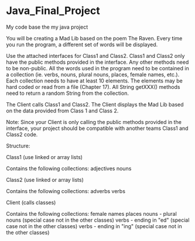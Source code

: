 # Java_Final_Project
My code base the my java project

You will be creating a Mad Lib based on the poem The Raven. Every time you run the program, a different set of words
will be displayed.

Use the attached interfaces for Class1 and Class2. Class1 and Class2 only have the public methods provided in the
interface. Any other methods need to be non-public. All the words used in the program need to be contained in a
collection (ie. verbs, nouns, plural nouns, places, female names, etc.). Each collection needs to have at least 10
elements. The elements may be hard coded or read from a file (Chapter 17). All String getXXX() methods need to return
a random String from the collection.

The Client calls Class1 and Class2. The Client displays the Mad Lib based on the data provided from Class 1 and Class 2.

Note: Since your Client is only calling the public methods provided in the interface, your project should be
compatible with another teams Class1 and Class2 code.



Structure:

Class1 (use linked or array lists)

Contains the following collections:
adjectives
nouns

Class2 (use linked or array lists)

Contains the following collections:
adverbs
verbs

Client (calls classes)

Contains the following collections:
female names
places
nouns - plural nouns (special case not in the other classes)
verbs - ending in "ed" (special case not in the other classes)
verbs - ending in "ing" (special case not in the other classes)
